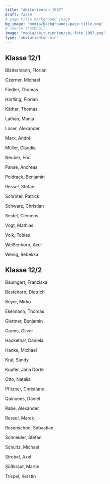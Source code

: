 ```yaml
---
title: "Abiturienten 1997"
draft: false
# page title background image
bg_image: "media/backgrounds/page-title.png"
# course thumbnail
image: "media/abiturienten/abi-foto 1997.png"
type: "abiturienten-min"
---
```


## Klasse 12/1

Blättermann, Florian

Czerner, Michael

Fiedler, Thomas

Hartling, Florian

Käther, Thomas

Lathan, Manja

Löser, Alexander

Marx, André

Müller, Claudia

Neuber, Eric

Panse, Andreas

Poldrack, Benjamin

Ressel, Stefan

Schröter, Patrick

Schwarz, Christian

Seidel, Clemens

Vogt, Mathias

Volk, Tobias

Weißenborn, Axel

Wenig, Rebekka

## Klasse 12/2

Baumgart, Franziska

Bestehorn, Dietrich

Beyer, Mirko

Ekelmann, Thomas

Glettner, Benjamin

Grams, Oliver

Hackethal, Daniela

Hanke, Michael

Kral, Sandy

Kupfer, Jana Dörte

Otto, Natalia

Pfitzner, Christiane

Quinones, Daniel

Rabe, Alexander

Ressel, Marek

Rosenschon, Sebastian

Schneider, Stefan

Schultz, Michael

Strobel, Axel

Süßkraut, Martin

Trispel, Kerstin
